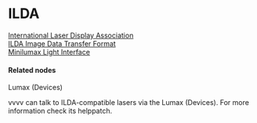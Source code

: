 # ILDA


<a href="http://en.wikipedia.org/wiki/International_Laser_Display_Association" class="extURL" target="_blank">International Laser Display Association</a>  
<a href="http://www.laserfx.com/Backstage.LaserFX.com/Standards/ILDAframes.html" class="extURL" target="_blank">ILDA Image Data Transfer Format</a>  
<a href="http://www.lichtbastler.de/lumax" class="extURL" target="_blank">Minilumax Light Interface</a>  

#### Related nodes
<span class="node">Lumax (Devices)</span>  


vvvv can talk to ILDA-compatible lasers via the <span class="node">Lumax (Devices)</span>. For more information check its helppatch.  





